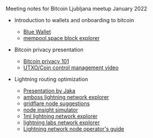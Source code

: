 Meeting notes for Bitcoin Ljubljana meetup January 2022
- Introduction to wallets and onboarding to bitcoin
  - [Blue Wallet](https://bluewallet.io/) 
  - [mempool.space block explorer](https://mempool.space/)

- Bitcoin privacy presentation
  - [Bitcoin privacy 101](https://github.com/aljazceru/presentations/raw/main/ElSalvador-bitcoin-privacy.pdf)
  - [UTXO/Coin control management video](https://www.youtube.com/watch?v=i8P2u5241yU)

- Lightning routing optimization
  - [Presentation by Jaka](https://github.com/bitcoin-ljubljana/meetup/raw/main/presentations/BTC-lightning-routing-optimization.pdf)
  - [amboss lightning network explorer](https://amboss.space/)
  - [gridflare node suggestions](https://gridflare.xyz/explore/search)
  - [node insight simulator](https://lnnodeinsight.com/)
  - [1ml lightning network explorer](https://1ml.com/)
  - [lightning labs network explorer](https://terminal.lightning.engineering/#/)
  - [Lightning network node operator's guide](https://github.com/aljazceru/lightning-network-node-operator)



